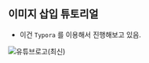 ## 이미지 삽입 튜토리얼

- 이건 `Typora` 를 이용해서 진행해보고 있음.

![유튜브로고(최신)](/Users/joon/Desktop/GitHub/joonlab.github.io/images/2024-11-04-image-tutorial/youtube-logo.jpeg)